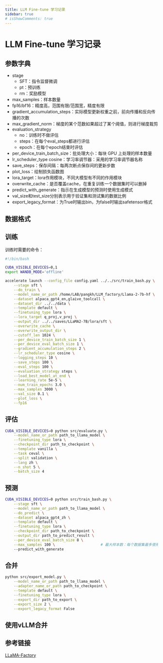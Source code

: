 ```yaml
---
title: LLM Fine-tune 学习记录
sidebar: true
# isShowComments: true
---
```


# LLM Fine-tune 学习记录

<ClientOnly>
<title-pv/>
</ClientOnly>


## 参数字典

* stage
    * SFT：指令监督微调
    * pt：预训练
    * rm：奖励模型
* max_samples：样本数量
* fp16/bf16：精度高，范围有限/范围宽，精度有限
* gradient_accumulation_steps：实际模型更新权重之前，前向传播和反向传播的次数
* max_gradient_norm：梯度的某个范数如果超过了某个阈值，则进行梯度裁剪
* evaluation_strategy
    * no：训练时不做评估
    * steps：在每个eval_steps都进行评估
    * epoch：在每个epoch结束时评估
* per_device_train_batch_size：批处理大小：每块 GPU 上处理的样本数量
* lr_scheduler_type cosine：学习率调节器：采用的学习率调节器名称
* save_steps：保存间隔：每两次断点保存间的更新步数
* plot_loss：绘制损失函数图
* lora_target：lora作用模块，不同大模型有不同的作用模块
* overwrite_cache：是否覆盖cache，在重复训练一个数据集时可以删掉
* predict_with_generate：指示在生成模型的预测时使用生成模式
* val_size和test_size分别表示用于验证集和测试集的数据比例
* export_legacy_format：为True时输出bin，为false时输出safetensor格式


## 数据格式

## 训练

训练时需要的命令：

```bash
#!/bin/bash

CUDA_VISIBLE_DEVICES=0,1
export WANDB_MODE='offline'

accelerate launch --config_file config.yaml ../../src/train_bash.py \
    --stage sft \
    --do_train \
    --model_name_or_path /home/LAB/pangkh/LLM_factory/Llama-2-7b-hf \
    --dataset alpaca_gpt4_en,glaive_toolcall \
    --dataset_dir ../../data \
    --template default \
    --finetuning_type lora \
    --lora_target q_proj,v_proj \
    --output_dir ../../saves/LLaMA2-7B/lora/sft \
    --overwrite_cache \
    --overwrite_output_dir \
    --cutoff_len 1024 \
    --per_device_train_batch_size 1 \
    --per_device_eval_batch_size 1 \
    --gradient_accumulation_steps 2 \
    --lr_scheduler_type cosine \
    --logging_steps 10 \
    --save_steps 100 \
    --eval_steps 100 \
    --evaluation_strategy steps \
    --load_best_model_at_end \
    --learning_rate 5e-5 \
    --num_train_epochs 3.0 \
    --max_samples 3000 \
    --val_size 0.1 \
    --plot_loss \
    --fp16

```


## 评估

```bash
CUDA_VISIBLE_DEVICES=0 python src/evaluate.py \
    --model_name_or_path path_to_llama_model \
    --finetuning_type lora \
    --checkpoint_dir path_to_checkpoint \
    --template vanilla \
    --task ceval \
    --split validation \
    --lang zh \
    --n_shot 5 \
    --batch_size 4
```


## 预测

```bash
CUDA_VISIBLE_DEVICES=0 python src/train_bash.py \
    --stage sft \
    --model_name_or_path path_to_llama_model \
    --do_predict \
    --dataset alpaca_gpt4_zh \
    --template default \
    --finetuning_type lora \
    --checkpoint_dir path_to_checkpoint \
    --output_dir path_to_predict_result \
    --per_device_eval_batch_size 8 \
    --max_samples 100 \                     # 最大样本数：每个数据集最多使用的样本数
    --predict_with_generate
```

## 合并

```bash
python src/export_model.py \
    --model_name_or_path path_to_llama_model \
    --adapter_name_or_path path_to_checkpoint \
    --template default \
    --finetuning_type lora \
    --export_dir path_to_export \
    --export_size 2 \
    --export_legacy_format False
```

## 使用vLLM合并


## 参考链接

[LLaMA-Factory](https://github.com/hiyouga/LLaMA-Factory)

<ClientOnly>
  <leave/>
</ClientOnly/>